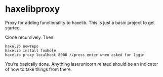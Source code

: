# haxelibproxy

Proxy for adding functionality to haxelib. This is just a basic project to get started.

Clone recursively. Then

```
haxelib newrepo
haxelib install foxhole
haxelib proxy localhost 8000 //press enter when asked for login
```

You're basically done. Anything laserunicorn related should be an indicator of how to take things from there.
